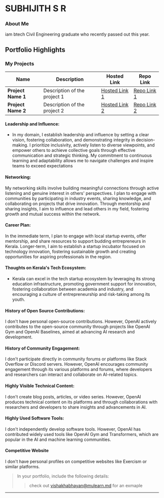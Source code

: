 # SUBHIJITH S R 

### About Me

> 
iam btech Civil Engineering graduate who recently passed out this year.
## Portfolio Highlights

### My Projects

| Name                | Description                                                               | Hosted Link                              | Repo Link                                                      |
|---------------------|---------------------------------------------------------------------------|------------------------------------------|----------------------------------------------------------------|
| **Project Name 1**  | Description of the project 1                                              | [Hosted Link 1](https://example.com)    | [Repo Link 1](https://github.com/username/project1)             |
| **Project Name 2**  | Description of the project 2                                              | [Hosted Link 2](https://example.com)    | [Repo Link 2](https://github.com/username/project2)             |

#### Leadership and Influence:

- In my domain, I establish leadership and influence by setting a clear vision, fostering collaboration, and demonstrating integrity in decision-making. I prioritize inclusivity, actively listen to diverse viewpoints, and empower others to achieve collective goals through effective communication and strategic thinking. My commitment to continuous learning and adaptability allows me to navigate challenges and inspire teams to exceed expectations
#### Networking:
My networking skills involve building meaningful connections through active listening and genuine interest in others' perspectives. I plan to engage with communities by participating in industry events, sharing knowledge, and collaborating on projects that drive innovation. Through mentorship and sharing insights, I aim to influence and lead others in my field, fostering growth and mutual success within the network.

#### Career Plan:

In the immediate term, I plan to engage with local startup events, offer mentorship, and share resources to support budding entrepreneurs in Kerala. Longer-term, I aim to establish a startup incubator focused on technology innovation, fostering sustainable growth and creating opportunities for aspiring professionals in the region.

#### Thoughts on Kerala's Tech Ecosystem:

- Kerala can excel in the tech startup ecosystem by leveraging its strong education infrastructure, promoting government support for innovation, fostering collaboration between academia and industry, and encouraging a culture of entrepreneurship and risk-taking among its youth.

#### History of Open Source Contributions:

 I don't have personal open-source contributions. However, OpenAI actively contributes to the open-source community through projects like OpenAI Gym and OpenAI Baselines, aimed at advancing AI research and development.
#### History of Community Engagement:

  I don't participate directly in community forums or platforms like Stack Overflow or Discord servers. However, OpenAI encourages community engagement through its various platforms and forums, where developers and researchers can interact and collaborate on AI-related topics.
#### Highly Visible Technical Content:

 I don't create blog posts, articles, or video series. However, OpenAI produces technical content on its platforms and through collaborations with researchers and developers to share insights and advancements in AI.

#### Highly Used Software Tools:
I don't independently develop software tools. However, OpenAI has contributed widely used tools like OpenAI Gym and Transformers, which are popular in the AI and machine learning communities.

#### Competitive Website 

I don't have personal profiles on competitive websites like Exercism or similar platforms.


> In your portfolio, include the following details:
>> check out [vishakhabhayan@mulearn.md](./profiles/vishakhabhayan@mulearn.md) for an exmaple

---
